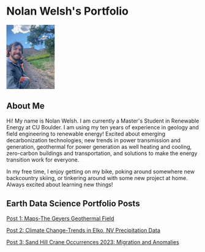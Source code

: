 # Nolan Welsh's Portfolio

<img
src="/img/thumbnail_IMG_3783.jpg"
alt="A Profile Picture of Me on a Train" 
width="25%" />

## About Me
Hi! My name is Nolan Welsh.  I am currently a Master's Student in Renewable Energy at CU Boulder. I am using my ten years of experience in geology and field engineering to renewable energy! Excited about emerging decarbonization technologies, new trends in power transmission and generation, geothermal for power generation as well heating and cooling, zero-carbon buildings and transportation, and solutions to make the energy transition work for everyone.

In my free time, I enjoy getting on my bike, poking around somewhere new backcountry skiing, or tinkering around with some new project at home. Always excited about learning new things!

## Earth Data Science Portfolio Posts
[Post 1: Maps-The Geyers Geothermal Field](map/map_description.md)

[Post 2: Climate Change-Trends in Elko, NV Precipitation Data](climate/Final_ClimateChange_PortfolioPost_PostWriteup.md)

[Post 3: Sand Hill Crane Occurrences 2023: Migration and Anomalies](migration/sandhill-crane-migration-portfolio-post.html)


